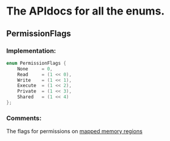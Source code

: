 # The APIdocs for all the enums.
## PermissionFlags
### Implementation:
```c++
enum PermissionFlags {
    None     = 0,
    Read     = (1 << 0),
    Write    = (1 << 1),
    Execute  = (1 << 2),
    Private  = (1 << 3),
    Shared   = (1 << 4)
};
```
### Comments:
The flags for permissions on [mapped memory regions](https://wikiless.funami.tech/wiki/Virtual_memory?lang=en#Thrashing)
## 
